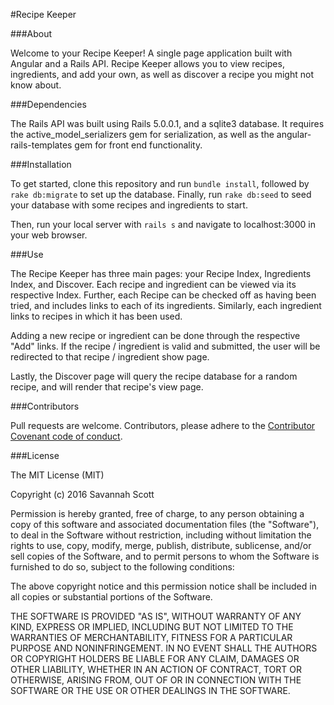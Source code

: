 #Recipe Keeper

###About

Welcome to your Recipe Keeper! A single page application built with Angular and a Rails API. Recipe Keeper allows you to view recipes, ingredients, and add your own, as well as discover a recipe you might not know about.


###Dependencies

The Rails API was built using Rails 5.0.0.1, and a sqlite3 database. It requires the  active_model_serializers gem for serialization, as well as the angular-rails-templates gem for front end functionality.


###Installation

To get started, clone this repository and run ```bundle install```, followed by ```rake db:migrate``` to set up the database. Finally, run ```rake db:seed``` to seed your database with some recipes and ingredients to start.

Then, run your local server with ```rails s``` and navigate to localhost:3000 in your web browser.


###Use

The Recipe Keeper has three main pages: your Recipe Index, Ingredients Index, and Discover. Each recipe and ingredient can be viewed via its respective Index. Further, each Recipe can be checked off as having been tried, and includes links to each of its ingredients. Similarly, each ingredient links to recipes in which it has been used.

Adding a new recipe or ingredient can be done through the respective "Add" links. If the recipe / ingredient is valid and submitted, the user will be redirected to that recipe / ingredient show page.

Lastly, the Discover page will query the recipe database for a random recipe, and will render that recipe's view page.


###Contributors

 Pull requests are welcome.  Contributors, please adhere to the [Contributor Covenant code of conduct](http://contributor-covenant.org/).


###License

The MIT License (MIT)

Copyright (c) 2016 Savannah Scott

Permission is hereby granted, free of charge, to any person obtaining a copy
of this software and associated documentation files (the "Software"), to deal
in the Software without restriction, including without limitation the rights
to use, copy, modify, merge, publish, distribute, sublicense, and/or sell
copies of the Software, and to permit persons to whom the Software is
furnished to do so, subject to the following conditions:

The above copyright notice and this permission notice shall be included in
all copies or substantial portions of the Software.

THE SOFTWARE IS PROVIDED "AS IS", WITHOUT WARRANTY OF ANY KIND, EXPRESS OR
IMPLIED, INCLUDING BUT NOT LIMITED TO THE WARRANTIES OF MERCHANTABILITY,
FITNESS FOR A PARTICULAR PURPOSE AND NONINFRINGEMENT. IN NO EVENT SHALL THE
AUTHORS OR COPYRIGHT HOLDERS BE LIABLE FOR ANY CLAIM, DAMAGES OR OTHER
LIABILITY, WHETHER IN AN ACTION OF CONTRACT, TORT OR OTHERWISE, ARISING FROM,
OUT OF OR IN CONNECTION WITH THE SOFTWARE OR THE USE OR OTHER DEALINGS IN
THE SOFTWARE.
